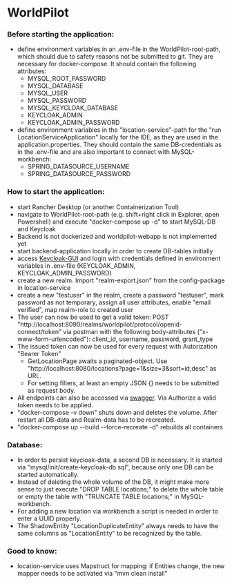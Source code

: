 # WorldPilot

### Before starting the application:
* define environment variables in an .env-file in the WorldPilot-root-path, which should due to safety reasons not be submitted to git. They are necessary for docker-compose. It should contain the following attributes:
  * MYSQL_ROOT_PASSWORD
  * MYSQL_DATABASE
  * MYSQL_USER
  * MYSQL_PASSWORD
  * MYSQL_KEYCLOAK_DATABASE
  * KEYCLOAK_ADMIN
  * KEYCLOAK_ADMIN_PASSWORD
* define environment variables in the "location-service"-path for the "run LocationServiceApplication" locally for the IDE, as they are used in the application.properties. They should contain the same DB-credentials as in the .env-file and are also important to connect with MySQL-workbench:
  * SPRING_DATASOURCE_USERNAME
  * SPRING_DATASOURCE_PASSWORD

### How to start the application:

* start Rancher Desktop (or another Containerization Tool)
* navigate to WorldPilot-root-path (e.g. shift+right click in Explorer, open Powershell) and execute "docker-compose up -d" to start MySQL-DB and Keycloak
* Backend is not dockerized and worldpilot-webapp is not implemented yet
* start backend-application locally in order to create DB-tables initially
* access [Keycloak-GUI](http://localhost:8090) and login with credentials defined in environment variables in .env-file (KEYCLOAK_ADMIN, KEYCLOAK_ADMIN_PASSWORD)
* create a new realm. Import "realm-export.json" from the config-package in location-service
* create a new "testuser" in the realm, create a password "testuser", mark password as not temporary, assign all user attributes, enable "email verified", map realm-role to created user
* The user can now be used to get a valid token: POST "http://localhost:8090/realms/worldpilot/protocol/openid-connect/token" via postman with the following body-attributes ("x-www-form-urlencoded"): client_id, username, password, grant_type
* The issued token can now be used for every request with Autorization "Bearer Token"
  * GetLocationPage awaits a paginated-object. Use "http://localhost:8080/locations?page=1&size=3&sort=id,desc" as URL.
  * For setting filters, at least an empty JSON {} needs to be submitted as request body.
* All endpoints can also be accessed via [swagger](http://localhost:8080/swagger-ui/index.html). Via Authorize a valid token needs to be applied.
* "docker-compose -v down" shuts down and deletes the volume. After restart all DB-data and Realm-data has to be recreated.
* "docker-compose up --build --force-recreate -d" rebuilds all containers

### Database:
* In order to persist keycloak-data, a second DB is necessary. It is started via "mysql/init/create-keycloak-db.sql", because only one DB can be started automatically.
* Instead of deleting the whole volume of the DB, it might make more sense to just execute "DROP TABLE locations;" to delete the whole table or empty the table with "TRUNCATE TABLE locations;" in MySQL-workbench.
* For adding a new location via workbench a script is needed in order to enter a UUID properly.
* The ShadowEntity "LocationDuplicateEntity" always needs to have the same columns as "LocationEntity" to be recognized by the table.

### Good to know:
* location-service uses Mapstruct for mapping: if Entities change, the new mapper needs to be activated via "mvn clean install"

